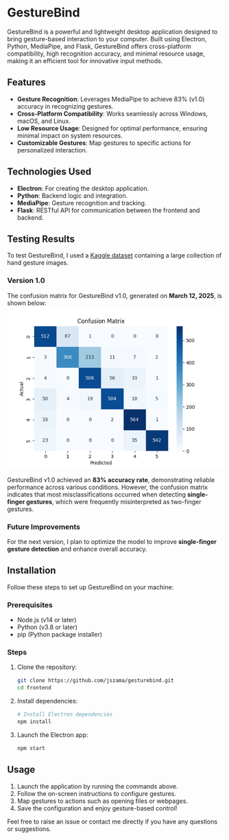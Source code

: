 # GestureBind

GestureBind is a powerful and lightweight desktop application designed to bring gesture-based interaction to your computer. Built using Electron, Python, MediaPipe, and Flask, GestureBind offers cross-platform compatibility, high recognition accuracy, and minimal resource usage, making it an efficient tool for innovative input methods.

## Features

- **Gesture Recognition**: Leverages MediaPipe to achieve 83% (v1.0) accuracy in recognizing gestures.
- **Cross-Platform Compatibility**: Works seamlessly across Windows, macOS, and Linux.
- **Low Resource Usage**: Designed for optimal performance, ensuring minimal impact on system resources.
- **Customizable Gestures**: Map gestures to specific actions for personalized interaction.

## Technologies Used

- **Electron**: For creating the desktop application.
- **Python**: Backend logic and integration.
- **MediaPipe**: Gesture recognition and tracking.
- **Flask**: RESTful API for communication between the frontend and backend.

## Testing Results  

To test GestureBind, I used a [Kaggle dataset](https://www.kaggle.com/datasets/koryakinp/fingers) containing a large collection of hand gesture images.  

### Version 1.0  

The confusion matrix for GestureBind v1.0, generated on **March 12, 2025**, is shown below:  
![Confusion Matrix v1.0](backend/test_results/GestureBind_v1_confusion_matrix.png)

GestureBind v1.0 achieved an **83% accuracy rate**, demonstrating reliable performance across various conditions. However, the confusion matrix indicates that most misclassifications occurred when detecting **single-finger gestures**, which were frequently misinterpreted as two-finger gestures.  

### Future Improvements  

For the next version, I plan to optimize the model to improve **single-finger gesture detection** and enhance overall accuracy.

## Installation

Follow these steps to set up GestureBind on your machine:

### Prerequisites

- Node.js (v14 or later)
- Python (v3.8 or later)
- pip (Python package installer)

### Steps

1. Clone the repository:

   ```bash
   git clone https://github.com/jszama/gesturebind.git
   cd frontend
   ```

2. Install dependencies:

   ```bash
   # Install Electron dependencies
   npm install
   ```

3. Launch the Electron app:

   ```bash
   npm start
   ```

## Usage

1. Launch the application by running the commands above.
2. Follow the on-screen instructions to configure gestures.
3. Map gestures to actions such as opening files or webpages.
4. Save the configuration and enjoy gesture-based control!

Feel free to raise an issue or contact me directly if you have any questions or suggestions.

